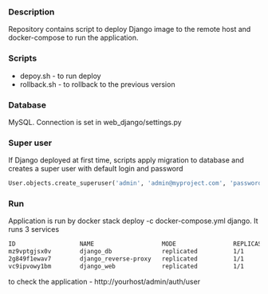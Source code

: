 ### Description

Repository contains script to deploy Django image to the remote host and docker-compose to run the application.

### Scripts

- depoy.sh - to run deploy
- rollback.sh - to rollback to the previous version

### Database
MySQL. 
Connection is set in web_django/settings.py

### Super user
If Django deployed at first time, scripts apply migration to database and creates a super user with default login and password

```python
User.objects.create_superuser('admin', 'admin@myproject.com', 'password')

```
### Run

Application is run by docker stack deploy -c docker-compose.yml django. 
It runs 3 services
```bash
ID                  NAME                   MODE                REPLICAS            IMAGE                PORTS
mz9vptgjsx0v        django_db              replicated          1/1                 mysql:5.7            *:3306->3306/tcp
2g849f1ewav7        django_reverse-proxy   replicated          1/1                 gannagp/reverse:30   *:80->80/tcp
vc9ipvowy1bm        django_web             replicated          1/1                 gannagp/django:30    *:8080->8080/tcp
```

to check the application - http://yourhost/admin/auth/user